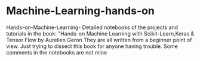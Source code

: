 # Machine-Learning-hands-on
Hands-on-Machine-Learning- Detailed notebooks of the projects and tutorials in the book: "Hands-on Machine Learning with Scikit-Learn,Keras &amp; Tensor Flow by Aurelien Geron They are all written from a beginner point of view. Just trying to dissect this book for anyone having trouble.  Some comments in the notebooks are not mine

